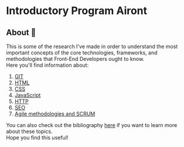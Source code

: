 # Introductory Program Airont  
## About 📖  
This is some of the research I've made in order to understand the most important concepts of the core technologies, frameworks, and methodologies that Front-End Developers ought to know.  
Here you'll find information about:
1. [GIT](https://github.com/anastl/introductoryProgramAiront/blob/master/studyMaterials/studyMaterial.md#git)
2. [HTML](https://github.com/anastl/introductoryProgramAiront/blob/master/studyMaterials/studyMaterial.md#html)
3. [CSS](https://github.com/anastl/introductoryProgramAiront/blob/master/studyMaterials/studyMaterial.md#css)
4. [JavaScript](https://github.com/anastl/introductoryProgramAiront/blob/master/studyMaterials/studyMaterial.md#javascript)
5. [HTTP](https://github.com/anastl/introductoryProgramAiront/blob/master/studyMaterials/studyMaterial.md#http)
6. [SEO](https://github.com/anastl/introductoryProgramAiront/blob/master/studyMaterials/studyMaterial.md#seo)
7. [Agile methodologies and SCRUM](https://github.com/anastl/introductoryProgramAiront/blob/master/studyMaterials/studyMaterial.md#agile-methodologies-and-scrum)  

You can also check out the bibliography [here](https://github.com/anastl/introductoryProgramAiront/blob/master/studyMaterials/studyMaterial.md#bibliography) if you want to learn more about these topics.  
Hope you find this useful!